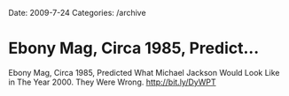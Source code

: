 Date: 2009-7-24
Categories: /archive

# Ebony Mag, Circa 1985, Predict...

Ebony Mag, Circa 1985, Predicted What Michael Jackson Would Look Like in The Year 2000. They Were Wrong. <a href="http://bit.ly/DyWPT" rel="nofollow">http://bit.ly/DyWPT</a>
